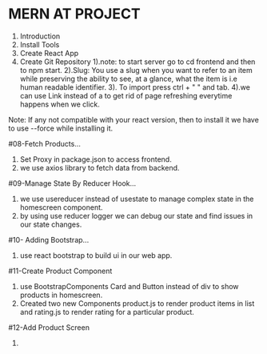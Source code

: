 # MERN AT PROJECT


1. Introduction
2. Install Tools
3. Create React App
4. Create Git Repository
   1).note: to start server go to cd frontend and then to npm start.
   2).Slug: You use a slug when you want to refer to an item while preserving the ability to see, at a glance, what the item is i.e human readable identifier.
   3). To import press ctrl + " " and tab.
   4).we can use Link instead of a to get rid of page refreshing everytime happens when we click.

Note: If any not compatible with your react version, then to install it we have to use --force
while installing it.

#08-Fetch Products...

1. Set Proxy in package.json to access frontend.
2. we use axios library to fetch data from backend.

#09-Manage State By Reducer Hook...

1. we use usereducer instead of usestate to manage complex state in the homescreen component.
2. by using use reducer logger we can debug our state and find issues in our state changes.

#10- Adding Bootstrap...

1. use react bootstrap to build ui in our web app.

#11-Create Product Component

1. use BootstrapComponents Card and Button instead of div to show products in homescreen.
2. Created two new Components product.js to render product items in list and rating.js
   to render rating for a particular product.

#12-Add Product Screen

1.

